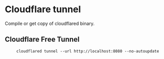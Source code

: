 Cloudflare tunnel
=================

Compile or get copy of cloudflared binary.

## Cloudflare Free Tunnel

```
	 cloudflared tunnel --url http://localhost:8080 --no-autoupdate
```
